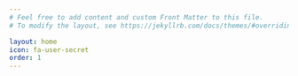 ```yaml
---
# Feel free to add content and custom Front Matter to this file.
# To modify the layout, see https://jekyllrb.com/docs/themes/#overriding-theme-defaults

layout: home
icon: fa-user-secret
order: 1
---
```

